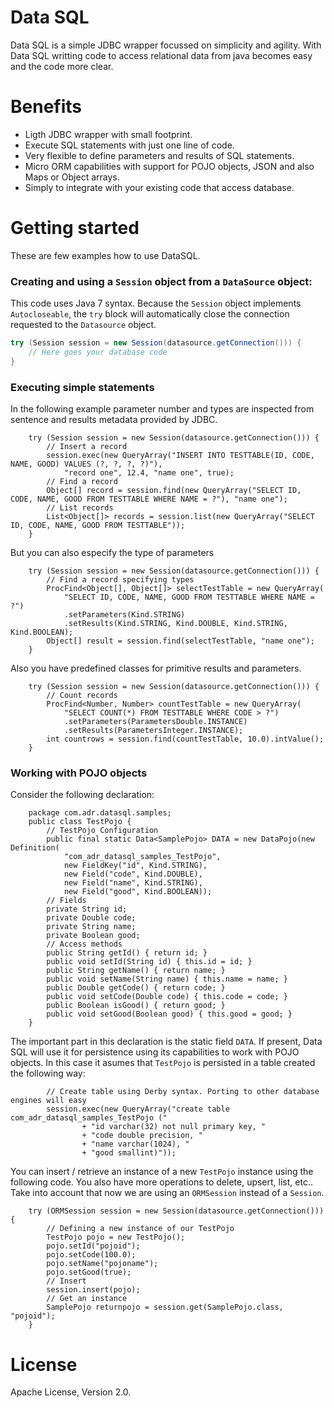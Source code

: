 Data SQL
========

Data SQL is a simple JDBC wrapper focussed on simplicity and agility. With Data SQL writting code to access relational data from java becomes easy and the code more clear.

Benefits
========

* Ligth JDBC wrapper with small footprint.
* Execute SQL statements with just one line of code.
* Very flexible to define parameters and results of SQL statements.
* Micro ORM capabilities with support for POJO objects, JSON and also Maps or Object arrays.
* Simply to integrate with your existing code that access database.

Getting started
===============

These are few examples how to use DataSQL.

### Creating and using a `Session` object from a `DataSource` object:

This code uses Java 7 syntax. Because the `Session` object implements `Autocloseable`, the `try` block will automatically close the connection requested to the `Datasource` object.

```java
try (Session session = new Session(datasource.getConnection())) {
    // Here goes your database code
}
```

### Executing simple statements

In the following example parameter number and types are inspected from sentence and results metadata provided by JDBC.

        try (Session session = new Session(datasource.getConnection())) {
            // Insert a record
            session.exec(new QueryArray("INSERT INTO TESTTABLE(ID, CODE, NAME, GOOD) VALUES (?, ?, ?, ?)"),
                "record one", 12.4, "name one", true);
            // Find a record
            Object[] record = session.find(new QueryArray("SELECT ID, CODE, NAME, GOOD FROM TESTTABLE WHERE NAME = ?"), "name one");
            // List records
            List<Object[]> records = session.list(new QueryArray("SELECT ID, CODE, NAME, GOOD FROM TESTTABLE"));
        }

But you can also especify the type of parameters
            
        try (Session session = new Session(datasource.getConnection())) {
            // Find a record specifying types
            ProcFind<Object[], Object[]> selectTestTable = new QueryArray(
                "SELECT ID, CODE, NAME, GOOD FROM TESTTABLE WHERE NAME = ?")
                .setParameters(Kind.STRING)
                .setResults(Kind.STRING, Kind.DOUBLE, Kind.STRING, Kind.BOOLEAN);       
            Object[] result = session.find(selectTestTable, "name one");   
        }

Also you have predefined classes for primitive results and parameters.
            
        try (Session session = new Session(datasource.getConnection())) {
            // Count records
            ProcFind<Number, Number> countTestTable = new QueryArray(
                "SELECT COUNT(*) FROM TESTTABLE WHERE CODE > ?")
                .setParameters(ParametersDouble.INSTANCE)
                .setResults(ParametersInteger.INSTANCE);       
            int countrows = session.find(countTestTable, 10.0).intValue();   
        }

### Working with POJO objects

Consider the following declaration:

        package com.adr.datasql.samples;
        public class TestPojo {
            // TestPojo Configuration   
            public final static Data<SamplePojo> DATA = new DataPojo(new Definition(
                "com_adr_datasql_samples_TestPojo",
                new FieldKey("id", Kind.STRING),
                new Field("code", Kind.DOUBLE),
                new Field("name", Kind.STRING),
                new Field("good", Kind.BOOLEAN));
            // Fields    
            private String id;
            private Double code;
            private String name;
            private Boolean good;
            // Access methods
            public String getId() { return id; }
            public void setId(String id) { this.id = id; }
            public String getName() { return name; }
            public void setName(String name) { this.name = name; }
            public Double getCode() { return code; }
            public void setCode(Double code) { this.code = code; }
            public Boolean isGood() { return good; }
            public void setGood(Boolean good) { this.good = good; }
        }

The important part in this declaration is the static field `DATA`. If present, Data SQL will use it for persistence using its capabilities to work with POJO objects. In this case it asumes that `TestPojo` is persisted in a table created the following way:
            
            // Create table using Derby syntax. Porting to other database engines will easy
            session.exec(new QueryArray("create table com_adr_datasql_samples_TestPojo ("
                    + "id varchar(32) not null primary key, "
                    + "code double precision, "
                    + "name varchar(1024), "
                    + "good smallint)"));   

You can insert / retrieve an instance of a new `TestPojo` instance using the following code. You also have more operations to delete, upsert, list, etc.. Take into account that now we are using an `ORMSession` instead of a `Session`.
            
        try (ORMSession session = new Session(datasource.getConnection())) { 
            // Defining a new instance of our TestPojo
            TestPojo pojo = new TestPojo();
            pojo.setId("pojoid");
            pojo.setCode(100.0);
            pojo.setName("pojoname");
            pojo.setGood(true);
            // Insert
            session.insert(pojo);  
            // Get an instance
            SamplePojo returnpojo = session.get(SamplePojo.class, "pojoid");
        }

License
=======

Apache License, Version 2.0.
